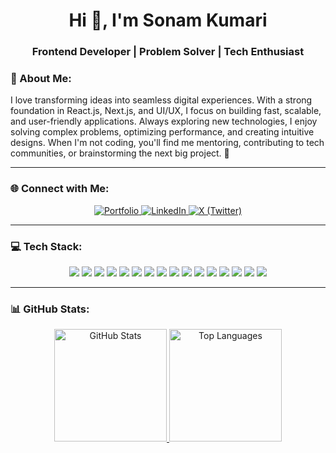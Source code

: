 <h1 align="center">Hi 👋, I'm Sonam Kumari</h1>
<h3 align="center">Frontend Developer | Problem Solver | Tech Enthusiast</h3>

### 💫 About Me:
I love transforming ideas into seamless digital experiences. With a strong foundation in React.js, Next.js, and UI/UX, I focus on building fast, scalable, and user-friendly applications. Always exploring new technologies, I enjoy solving complex problems, optimizing performance, and creating intuitive designs. When I'm not coding, you'll find me mentoring, contributing to tech communities, or brainstorming the next big project. 🚀

---

### 🌐 Connect with Me:
<p align="center">
  <a href="https://sonam-kumari.vercel.app/">
    <img src="https://img.shields.io/badge/Portfolio-%23121011.svg?style=for-the-badge&logo=github&logoColor=white" alt="Portfolio" />
  </a>
  <a href="https://www.linkedin.com/in/sonam-kumari-084641257/">
    <img src="https://img.shields.io/badge/LinkedIn-%230077B5.svg?style=for-the-badge&logo=linkedin&logoColor=white" alt="LinkedIn" />
  </a>
  <a href="https://x.com/that_textrovert">
    <img src="https://img.shields.io/badge/%20-%23000000.svg?style=for-the-badge&logo=X&logoColor=white" alt="X (Twitter)" />
  </a>
</p>

---

### 💻 Tech Stack:
<p align="center">
  <img src="https://img.shields.io/badge/HTML5-%23E34F26.svg?style=for-the-badge&logo=html5&logoColor=white" />
  <img src="https://img.shields.io/badge/CSS3-%231572B6.svg?style=for-the-badge&logo=css3&logoColor=white" />
  <img src="https://img.shields.io/badge/JavaScript-%23F7DF1E.svg?style=for-the-badge&logo=javascript&logoColor=black" />
  <img src="https://img.shields.io/badge/TypeScript-%23007ACC.svg?style=for-the-badge&logo=typescript&logoColor=white" />
  <img src="https://img.shields.io/badge/React-%2361DAFB.svg?style=for-the-badge&logo=react&logoColor=black" />
  <img src="https://img.shields.io/badge/Next.js-%23000000.svg?style=for-the-badge&logo=nextdotjs&logoColor=white" />
  <img src="https://img.shields.io/badge/TailwindCSS-%2338B2AC.svg?style=for-the-badge&logo=tailwind-css&logoColor=white" />
  <img src="https://img.shields.io/badge/Bootstrap-%23563D7C.svg?style=for-the-badge&logo=bootstrap&logoColor=white" />
  <img src="https://img.shields.io/badge/Node.js-%2343853D.svg?style=for-the-badge&logo=node.js&logoColor=white" />
  <img src="https://img.shields.io/badge/Express.js-%23000000.svg?style=for-the-badge&logo=express&logoColor=white" />
  <img src="https://img.shields.io/badge/Firebase-%23039BE5.svg?style=for-the-badge&logo=firebase&logoColor=white" />
  <img src="https://img.shields.io/badge/MySQL-%2300f.svg?style=for-the-badge&logo=mysql&logoColor=white" />
  <img src="https://img.shields.io/badge/Java-%23ED8B00.svg?style=for-the-badge&logo=java&logoColor=white" />
  <img src="https://img.shields.io/badge/Python-%233776AB.svg?style=for-the-badge&logo=python&logoColor=ffdd54" />
  <img src="https://img.shields.io/badge/Figma-%23F24E1E.svg?style=for-the-badge&logo=figma&logoColor=white" />
  <img src="https://img.shields.io/badge/Canva-%2300C4CC.svg?style=for-the-badge&logo=canva&logoColor=white" />
</p>

---
### 📊 GitHub Stats:
<p align="center"> 
  <a href="https://github.com/SonamKumari29">
    <img src="https://github-readme-stats.vercel.app/api?username=SonamKumari29&show_icons=true&theme=tokyonight&hide_border=true" alt="GitHub Stats" height="180px"/>
  </a> 

  <a href="https://github.com/SonamKumari29">
    <img src="https://github-readme-stats.vercel.app/api/top-langs/?username=SonamKumari29&layout=compact&theme=tokyonight&hide_border=true" alt="Top Languages" height="180px"/>
  </a> 
</p>

